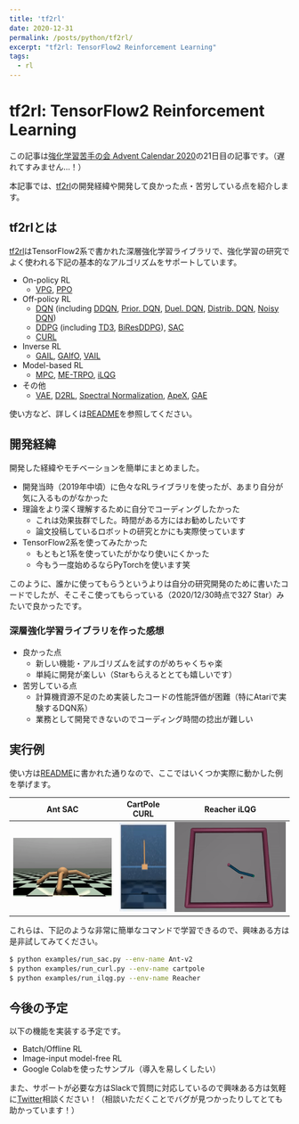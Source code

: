 ```yaml
---
title: 'tf2rl'
date: 2020-12-31
permalink: /posts/python/tf2rl/
excerpt: "tf2rl: TensorFlow2 Reinforcement Learning"
tags:
  - rl
---
```


# tf2rl: TensorFlow2 Reinforcement Learning

この記事は[強化学習苦手の会 Advent Calendar 2020](https://adventar.org/calendars/5128)の21日目の記事です。（遅れてすみません…！）

本記事では、[tf2rl](https://github.com/keiohta/tf2rl)の開発経緯や開発して良かった点・苦労している点を紹介します。

## tf2rlとは

[tf2rl](https://github.com/keiohta/tf2rl)はTensorFlow2系で書かれた深層強化学習ライブラリで、強化学習の研究でよく使われる下記の基本的なアルゴリズムをサポートしています。

- On-policy RL
  - [VPG](https://papers.nips.cc/paper/1713-policy-gradient-methods-for-reinforcement-learning-with-function-approximation.pdf), [PPO](<https://arxiv.org/abs/1707.06347>)
- Off-policy RL
  - [DQN](https://storage.googleapis.com/deepmind-media/dqn/DQNNaturePaper.pdf) (including [DDQN](https://arxiv.org/abs/1509.06461), [Prior. DQN](https://arxiv.org/abs/1511.05952), [Duel. DQN](https://arxiv.org/abs/1511.06581), [Distrib. DQN](<https://arxiv.org/abs/1707.06887>), [Noisy DQN](<https://arxiv.org/abs/1706.10295>))
  - [DDPG](https://arxiv.org/abs/1509.02971) (including [TD3](<https://arxiv.org/abs/1802.09477>), [BiResDDPG](<https://arxiv.org/abs/1905.01072>)), [SAC](<https://arxiv.org/abs/1801.01290>)
  - [CURL](https://arxiv.org/abs/2004.04136)
- Inverse RL
  - [GAIL](<https://arxiv.org/abs/1606.03476>), [GAIfO](<https://arxiv.org/abs/1807.06158>), [VAIL](<https://arxiv.org/abs/1810.00821>)
- Model-based RL
  - [MPC](https://arxiv.org/abs/1708.02596), [ME-TRPO](https://arxiv.org/abs/1802.10592), [iLQG](https://homes.cs.washington.edu/~todorov/papers/TassaIROS12.pdf)
- その他
  - [VAE](https://arxiv.org/abs/1312.6114), [D2RL](https://arxiv.org/abs/2010.09163), [Spectral Normalization](<https://arxiv.org/abs/1802.05957>), [ApeX](<https://arxiv.org/abs/1803.00933>), [GAE](https://arxiv.org/abs/1506.02438)

使い方など、詳しくは[README](https://github.com/keiohta/tf2rl/blob/master/README.md)を参照してください。

## 開発経緯

開発した経緯やモチベーションを簡単にまとめました。

- 開発当時（2019年中頃）に色々なRLライブラリを使ったが、あまり自分が気に入るものがなかった
- 理論をより深く理解するために自分でコーディングしたかった
  - これは効果抜群でした。時間がある方にはお勧めしたいです
  - 論文投稿しているロボットの研究とかにも実際使っています
- TensorFlow2系を使ってみたかった
  - もともと1系を使っていたがかなり使いにくかった
  - 今もう一度始めるならPyTorchを使います笑

このように、誰かに使ってもらうというよりは自分の研究開発のために書いたコードでしたが、そこそこ使ってもらっている（2020/12/30時点で327 Star）みたいで良かったです。

### 深層強化学習ライブラリを作った感想

- 良かった点
  - 新しい機能・アルゴリズムを試すのがめちゃくちゃ楽
  - 単純に開発が楽しい（Starもらえるととても嬉しいです）
- 苦労している点
  - 計算機資源不足のため実装したコードの性能評価が困難（特にAtariで実験するDQN系）
  - 業務として開発できないのでコーディング時間の捻出が難しい

## 実行例

使い方は[README](https://github.com/keiohta/tf2rl/blob/master/README.md)に書かれた通りなので、ここではいくつか実際に動かした例を挙げます。

|              Ant SAC              |                        CartPole CURL                         |              Reacher iLQG              |
| :-------------------------------: | :----------------------------------------------------------: | :------------------------------------: |
| ![](/images/20201231_ant_sac.gif) | <img src="/images/20201231_cartpole_curl_sac.gif" height="160px"> | ![](/images/20201231_reacher_ilqg.gif) |

これらは、下記のような非常に簡単なコマンドで学習できるので、興味ある方は是非試してみてください。

```bash
$ python examples/run_sac.py --env-name Ant-v2
$ python examples/run_curl.py --env-name cartpole
$ python examples/run_ilqg.py --env-name Reacher
```

## 今後の予定

以下の機能を実装する予定です。

- Batch/Offline RL
- Image-input model-free RL
- Google Colabを使ったサンプル（導入を易しくしたい）

また、サポートが必要な方はSlackで質問に対応しているので興味ある方は気軽に[Twitter](https://twitter.com/ohtake_i)相談ください！（相談いただくことでバグが見つかったりしてとても助かっています！）

